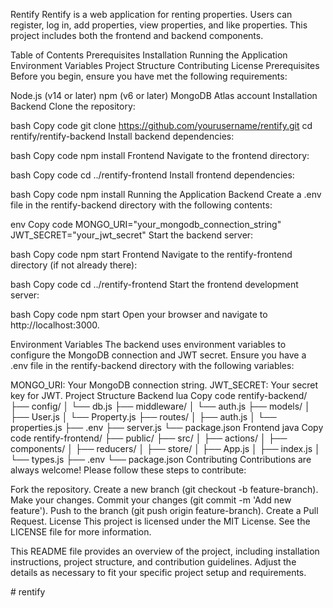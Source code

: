 Rentify
Rentify is a web application for renting properties. Users can register, log in, add properties, view properties, and like properties. This project includes both the frontend and backend components.

Table of Contents
Prerequisites
Installation
Running the Application
Environment Variables
Project Structure
Contributing
License
Prerequisites
Before you begin, ensure you have met the following requirements:

Node.js (v14 or later)
npm (v6 or later)
MongoDB Atlas account
Installation
Backend
Clone the repository:

bash
Copy code
git clone https://github.com/yourusername/rentify.git
cd rentify/rentify-backend
Install backend dependencies:

bash
Copy code
npm install
Frontend
Navigate to the frontend directory:

bash
Copy code
cd ../rentify-frontend
Install frontend dependencies:

bash
Copy code
npm install
Running the Application
Backend
Create a .env file in the rentify-backend directory with the following contents:

env
Copy code
MONGO_URI="your_mongodb_connection_string"
JWT_SECRET="your_jwt_secret"
Start the backend server:

bash
Copy code
npm start
Frontend
Navigate to the rentify-frontend directory (if not already there):

bash
Copy code
cd ../rentify-frontend
Start the frontend development server:

bash
Copy code
npm start
Open your browser and navigate to http://localhost:3000.

Environment Variables
The backend uses environment variables to configure the MongoDB connection and JWT secret. Ensure you have a .env file in the rentify-backend directory with the following variables:

MONGO_URI: Your MongoDB connection string.
JWT_SECRET: Your secret key for JWT.
Project Structure
Backend
lua
Copy code
rentify-backend/
├── config/
│   └── db.js
├── middleware/
│   └── auth.js
├── models/
│   ├── User.js
│   └── Property.js
├── routes/
│   ├── auth.js
│   └── properties.js
├── .env
├── server.js
└── package.json
Frontend
java
Copy code
rentify-frontend/
├── public/
├── src/
│   ├── actions/
│   ├── components/
│   ├── reducers/
│   ├── store/
│   ├── App.js
│   ├── index.js
│   └── types.js
├── .env
└── package.json
Contributing
Contributions are always welcome! Please follow these steps to contribute:

Fork the repository.
Create a new branch (git checkout -b feature-branch).
Make your changes.
Commit your changes (git commit -m 'Add new feature').
Push to the branch (git push origin feature-branch).
Create a Pull Request.
License
This project is licensed under the MIT License. See the LICENSE file for more information.

This README file provides an overview of the project, including installation instructions, project structure, and contribution guidelines. Adjust the details as necessary to fit your specific project setup and requirements.





#   r e n t i f y  
 